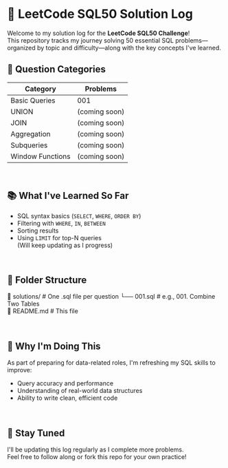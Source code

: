 # 🧠 LeetCode SQL50 Solution Log

Welcome to my solution log for the **LeetCode SQL50 Challenge**!  
This repository tracks my journey solving 50 essential SQL problems—organized by topic and difficulty—along with the key concepts I've learned.<br>



## 📌 Question Categories

| Category       | Problems        |
|----------------|-----------------|
| Basic Queries  | 001             |
| UNION          | (coming soon)   |
| JOIN           | (coming soon)   |
| Aggregation    | (coming soon)   |
| Subqueries     | (coming soon)   |
| Window Functions | (coming soon) |


<br>

## 📚 What I've Learned So Far

- SQL syntax basics (`SELECT`, `WHERE`, `ORDER BY`)
- Filtering with `WHERE`, `IN`, `BETWEEN`
- Sorting results
- Using `LIMIT` for top-N queries  
(Will keep updating as I progress)

<br>

## 📁 Folder Structure

📂 solutions/ # One .sql file per question
└── 001.sql # e.g., 001. Combine Two Tables<br>
📄 README.md # This file

<br>

## 🎯 Why I'm Doing This

As part of preparing for data-related roles, I'm refreshing my SQL skills to improve:

- Query accuracy and performance
- Understanding of real-world data structures
- Ability to write clean, efficient code

<br>

## 🚀 Stay Tuned

I'll be updating this log regularly as I complete more problems.  
Feel free to follow along or fork this repo for your own practice!
